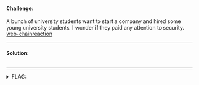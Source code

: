 #### Challenge:

A bunch of university students want to start a company and hired some young university students. I wonder if they paid any attention to security. [web-chainreaction](https://web-chainreaction-a4b5ae3b.chal-2021.duc.tf/)

---

#### Solution:

```bash
```

---

<details><summary>FLAG:</summary>

```
DUCTF{_un1c0de_bypass_x55_ftw!}
```

</details>
<br/>
